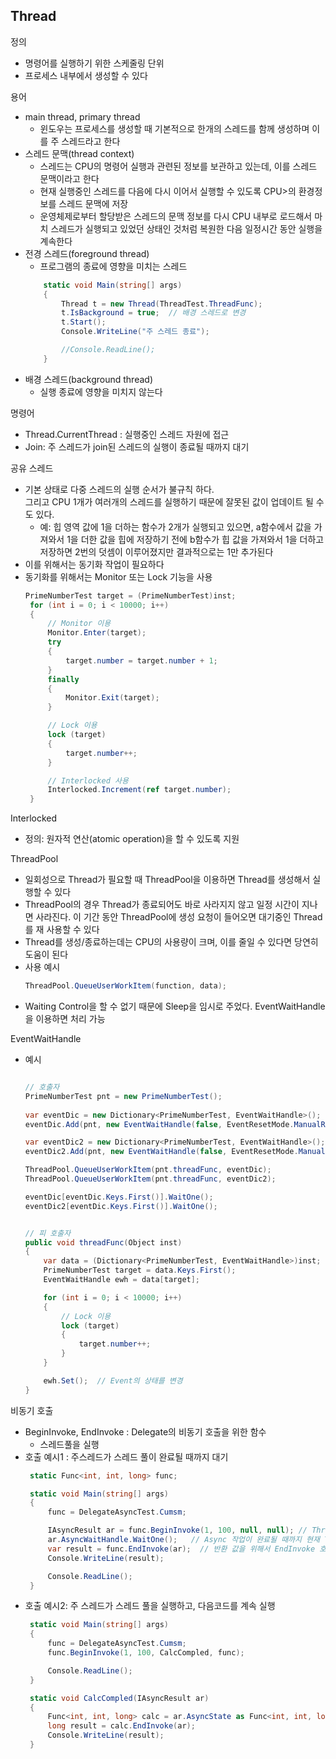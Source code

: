 ## Thread
정의
- 명령어를 실행하기 위한 스케줄링 단위
- 프로세스 내부에서 생성할 수 있다

용어
- main thread, primary thread
   - 윈도우는 프로세스를 생성할 때 기본적으로 한개의 스레드를 함께 생성하며 이를 주 스레드라고 한다
- 스레드 문맥(thread context)
   - 스레드는 CPU의 명령어 실행과 관련된 정보를 보관하고 있는데, 이를 스레드 문맥이라고 한다
   - 현재 실행중인 스레드를 다음에 다시 이어서 실행할 수 있도록 CPU>의 환경정보를 스레드 문맥에 저장
   - 운영체제로부터 할당받은 스레드의 문맥 정보를 다시 CPU 내부로 로드해서 마치 스레드가 실행되고 있었던 상태인 것처럼 복원한 다음 일정시간 동안 실행을 계속한다
- 전경 스레드(foreground thread)
   - 프로그램의 종료에 영향을 미치는 스레드
    ```c#
        static void Main(string[] args)
        {
            Thread t = new Thread(ThreadTest.ThreadFunc);
            t.IsBackground = true;  // 배경 스레드로 변경
            t.Start();
            Console.WriteLine("주 스레드 종료");

            //Console.ReadLine();
        }
    ```
- 배경 스레드(background thread)
   - 실행 종료에 영향을 미치지 않는다 


명령어
- Thread.CurrentThread : 실행중인 스레드 자원에 접근
- Join: 주 스레드가 join된 스레드의 실행이 종료될 때까지 대기

공유 스레드
- 기본 상태로 다중 스레드의 실행 순서가 불규칙 하다.<br>
그리고 CPU 1개가 여러개의 스레드를 실행하기 때문에 잘못된 값이 업데이트 될 수도 있다. 
   - 예: 힙 영역 값에 1을 더하는 함수가 2개가 실행되고 있으면, a함수에서 값을 가져와서 1을 더한 값을 힙에 저장하기 전에 b함수가 힙 값을 가져와서 1을 더하고 저장하면 2번의 덧셈이 이루어졌지만 결과적으로는 1만 추가된다
- 이를 위해서는 동기화 작업이 필요하다
- 동기화를 위해서는 Monitor 또는 Lock 기능을 사용
   ```c#
   PrimeNumberTest target = (PrimeNumberTest)inst;
    for (int i = 0; i < 10000; i++)
    {
        // Monitor 이용
        Monitor.Enter(target);
        try
        {
            target.number = target.number + 1;
        }
        finally
        {
            Monitor.Exit(target);
        }

        // Lock 이용
        lock (target)
        {
            target.number++;
        }

        // Interlocked 사용
        Interlocked.Increment(ref target.number);
    }
   ```

Interlocked
- 정의: 원자적 연산(atomic operation)을 할 수 있도록 지원

ThreadPool
- 일회성으로 Thread가 필요할 때 ThreadPool을 이용하면 Thread를 생성해서 실행할 수 있다
- ThreadPool의 경우 Thread가 종료되어도 바로 사라지지 않고 일정 시간이 지나면 사라진다. 이 기간 동안 ThreadPool에 생성 요청이 들어오면 대기중인 Thread를 재 사용할 수 있다
- Thread를 생성/종료하는데는 CPU의 사용량이 크며, 이를 줄일 수 있다면 당연히 도움이 된다
- 사용 예시
   ```c#
   ThreadPool.QueueUserWorkItem(function, data);
   ```
- Waiting Control을 할 수 없기 때문에 Sleep을 임시로 주었다. EventWaitHandle을 이용하면 처리 가능

EventWaitHandle
- 예시
    ```c#

    // 호출자
    PrimeNumberTest pnt = new PrimeNumberTest();
            
    var eventDic = new Dictionary<PrimeNumberTest, EventWaitHandle>();
    eventDic.Add(pnt, new EventWaitHandle(false, EventResetMode.ManualReset));

    var eventDic2 = new Dictionary<PrimeNumberTest, EventWaitHandle>();
    eventDic2.Add(pnt, new EventWaitHandle(false, EventResetMode.ManualReset));

    ThreadPool.QueueUserWorkItem(pnt.threadFunc, eventDic);
    ThreadPool.QueueUserWorkItem(pnt.threadFunc, eventDic2);

    eventDic[eventDic.Keys.First()].WaitOne();
    eventDic2[eventDic.Keys.First()].WaitOne();


    // 피 호출자
    public void threadFunc(Object inst)
    {
        var data = (Dictionary<PrimeNumberTest, EventWaitHandle>)inst;
        PrimeNumberTest target = data.Keys.First();
        EventWaitHandle ewh = data[target];

        for (int i = 0; i < 10000; i++)
        {
            // Lock 이용
            lock (target)
            {
                target.number++;
            }
        }

        ewh.Set();  // Event의 상태를 변경
    }
    ```
   
비동기 호출
- BeginInvoke, EndInvoke : Delegate의 비동기 호출을 위한 함수
   - 스레드풀을 실행
- 호출 예시1 : 주스레드가 스레드 풀이 완료될 때까지 대기
   ```c#
    static Func<int, int, long> func;

    static void Main(string[] args)
    {
        func = DelegateAsyncTest.Cumsm;

        IAsyncResult ar = func.BeginInvoke(1, 100, null, null); // Thread Pool에서 진행
        ar.AsyncWaitHandle.WaitOne();   // Async 작업이 완료될 때까지 현재 Thread를 대기
        var result = func.EndInvoke(ar);  // 반환 값을 위해서 EndInvoke 호출
        Console.WriteLine(result);

        Console.ReadLine();
    }
   ```
- 호출 예시2: 주 스레드가 스레드 풀을 실행하고, 다음코드를 계속 실행
   ```c#
    static void Main(string[] args)
    {
        func = DelegateAsyncTest.Cumsm;
        func.BeginInvoke(1, 100, CalcCompled, func);

        Console.ReadLine();
    }

    static void CalcCompled(IAsyncResult ar)
    {
        Func<int, int, long> calc = ar.AsyncState as Func<int, int, long>;
        long result = calc.EndInvoke(ar);
        Console.WriteLine(result);
    }
   ```
